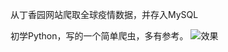 从丁香园网站爬取全球疫情数据，并存入MySQL

初学Python，写的一个简单爬虫，多有参考。
![效果](https://user-images.githubusercontent.com/70871223/157370336-84c0fbef-6da8-4b39-908a-83853b282e77.png)
